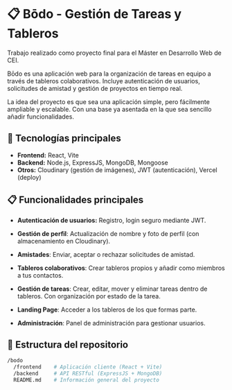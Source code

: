 # 📋 Bōdo - Gestión de Tareas y Tableros

Trabajo realizado como proyecto final para el Máster en Desarrollo Web de CEI.

Bōdo es una aplicación web para la organización de tareas en equipo a través de tableros colaborativos. Incluye autenticación de usuarios, solicitudes de amistad y gestión de proyectos en tiempo real.

La idea del proyecto es que sea una aplicación simple, pero fácilmente ampliable y escalable. Con una base ya asentada en la que sea sencillo añadir funcionalidades.

## 🚀 Tecnologías principales

- **Frontend:** React, Vite
- **Backend:** Node.js, ExpressJS, MongoDB, Mongoose
- **Otros:** Cloudinary (gestión de imágenes), JWT (autenticación), Vercel (deploy)

## 📋 Funcionalidades principales

- **Autenticación de usuarios:** Registro, login seguro mediante JWT.

- **Gestión de perfil**: Actualización de nombre y foto de perfil (con almacenamiento en Cloudinary).

- **Amistades**: Enviar, aceptar o rechazar solicitudes de amistad.

- **Tableros colaborativos**: Crear tableros propios y añadir como miembros a tus contactos.

- **Gestión de tareas**: Crear, editar, mover y eliminar tareas dentro de tableros. Con organización por estado de la tarea.

- **Landing Page**: Acceder a los tableros de los que formas parte. 

- **Administración**: Panel de administración para gestionar usuarios.


## 📁 Estructura del repositorio

```bash
/bodo
  /frontend    # Aplicación cliente (React + Vite)
  /backend     # API RESTful (ExpressJS + MongoDB)
  README.md    # Información general del proyecto